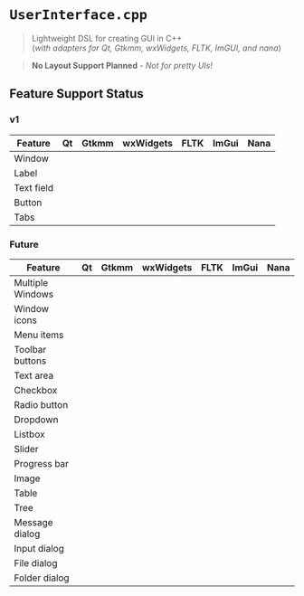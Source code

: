 # `UserInterface.cpp`

> Lightweight DSL for creating GUI in C++  
> (_with adapters for Qt, Gtkmm, wxWidgets, FLTK, ImGUI, and nana_)

> **No Layout Support Planned** - _Not for pretty UIs!_

## Feature Support Status

### v1

| Feature    | Qt  | Gtkmm | wxWidgets | FLTK | ImGui | Nana |
| ---------- | --- | ----- | --------- | ---- | ----- | ---- |
| Window     |     |       |           |      |       |      |
| Label      |     |       |           |      |       |      |
| Text field |     |       |           |      |       |      |
| Button     |     |       |           |      |       |      |
| Tabs       |     |       |           |      |       |      |

### Future

| Feature          | Qt  | Gtkmm | wxWidgets | FLTK | ImGui | Nana |
| ---------------- | --- | ----- | --------- | ---- | ----- | ---- |
| Multiple Windows |     |       |           |      |       |      |
| Window icons     |     |       |           |      |       |      |
| Menu items       |     |       |           |      |       |      |
| Toolbar buttons  |     |       |           |      |       |      |
| Text area        |     |       |           |      |       |      |
| Checkbox         |     |       |           |      |       |      |
| Radio button     |     |       |           |      |       |      |
| Dropdown         |     |       |           |      |       |      |
| Listbox          |     |       |           |      |       |      |
| Slider           |     |       |           |      |       |      |
| Progress bar     |     |       |           |      |       |      |
| Image            |     |       |           |      |       |      |
| Table            |     |       |           |      |       |      |
| Tree             |     |       |           |      |       |      |
| Message dialog   |     |       |           |      |       |      |
| Input dialog     |     |       |           |      |       |      |
| File dialog      |     |       |           |      |       |      |
| Folder dialog    |     |       |           |      |       |      |
